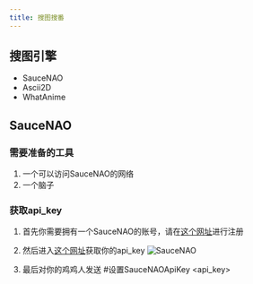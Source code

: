 ```yaml
---
title: 搜图搜番
---
```


## 搜图引擎

- SauceNAO
- Ascii2D
- WhatAnime


## SauceNAO

### 需要准备的工具

1. 一个可以访问SauceNAO的网络
2. 一个脑子

### 获取api_key
1. 首先你需要拥有一个SauceNAO的账号，请在[这个网址](https://saucenao.com/user.php)进行注册

2. 然后进入[这个网址](https://saucenao.com/user.php?page=search-api)获取你的api_key
![SauceNAO](/img/SauceNAO.png)

3. 最后对你的鸡鸡人发送 #设置SauceNAOApiKey <api_key>